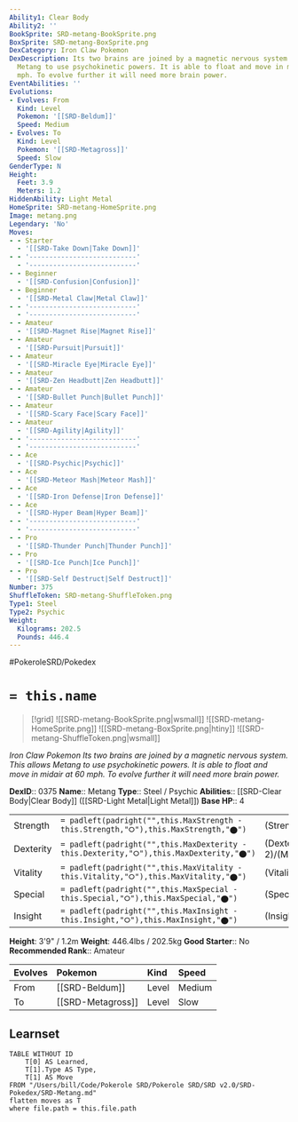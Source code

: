```yaml
---
Ability1: Clear Body
Ability2: ''
BookSprite: SRD-metang-BookSprite.png
BoxSprite: SRD-metang-BoxSprite.png
DexCategory: Iron Claw Pokemon
DexDescription: Its two brains are joined by a magnetic nervous system. This allows
  Metang to use psychokinetic powers. It is able to float and move in midair at 60
  mph. To evolve further it will need more brain power.
EventAbilities: ''
Evolutions:
- Evolves: From
  Kind: Level
  Pokemon: '[[SRD-Beldum]]'
  Speed: Medium
- Evolves: To
  Kind: Level
  Pokemon: '[[SRD-Metagross]]'
  Speed: Slow
GenderType: N
Height:
  Feet: 3.9
  Meters: 1.2
HiddenAbility: Light Metal
HomeSprite: SRD-metang-HomeSprite.png
Image: metang.png
Legendary: 'No'
Moves:
- - Starter
  - '[[SRD-Take Down|Take Down]]'
- - '---------------------------'
  - '---------------------------'
- - Beginner
  - '[[SRD-Confusion|Confusion]]'
- - Beginner
  - '[[SRD-Metal Claw|Metal Claw]]'
- - '---------------------------'
  - '---------------------------'
- - Amateur
  - '[[SRD-Magnet Rise|Magnet Rise]]'
- - Amateur
  - '[[SRD-Pursuit|Pursuit]]'
- - Amateur
  - '[[SRD-Miracle Eye|Miracle Eye]]'
- - Amateur
  - '[[SRD-Zen Headbutt|Zen Headbutt]]'
- - Amateur
  - '[[SRD-Bullet Punch|Bullet Punch]]'
- - Amateur
  - '[[SRD-Scary Face|Scary Face]]'
- - Amateur
  - '[[SRD-Agility|Agility]]'
- - '---------------------------'
  - '---------------------------'
- - Ace
  - '[[SRD-Psychic|Psychic]]'
- - Ace
  - '[[SRD-Meteor Mash|Meteor Mash]]'
- - Ace
  - '[[SRD-Iron Defense|Iron Defense]]'
- - Ace
  - '[[SRD-Hyper Beam|Hyper Beam]]'
- - '---------------------------'
  - '---------------------------'
- - Pro
  - '[[SRD-Thunder Punch|Thunder Punch]]'
- - Pro
  - '[[SRD-Ice Punch|Ice Punch]]'
- - Pro
  - '[[SRD-Self Destruct|Self Destruct]]'
Number: 375
ShuffleToken: SRD-metang-ShuffleToken.png
Type1: Steel
Type2: Psychic
Weight:
  Kilograms: 202.5
  Pounds: 446.4
---
```


#PokeroleSRD/Pokedex

# `= this.name`

> [!grid]
> ![[SRD-metang-BookSprite.png|wsmall]]
> ![[SRD-metang-HomeSprite.png]]
> ![[SRD-metang-BoxSprite.png|htiny]]
> ![[SRD-metang-ShuffleToken.png|wsmall]]


*Iron Claw Pokemon*
*Its two brains are joined by a magnetic nervous system. This allows Metang to use psychokinetic powers. It is able to float and move in midair at 60 mph. To evolve further it will need more brain power.*

**DexID**:: 0375
**Name**:: Metang
**Type**:: Steel / Psychic
**Abilities**:: [[SRD-Clear Body|Clear Body]] ([[SRD-Light Metal|Light Metal]])
**Base HP**:: 4

|           |                                                                                        |                                          |
| --------- | -------------------------------------------------------------------------------------- | ---------------------------------------- |
| Strength  | `= padleft(padright("",this.MaxStrength - this.Strength,"⭘"),this.MaxStrength,"⬤")`    | (Strength::2)/(MaxStrength::5)   |
| Dexterity | `= padleft(padright("",this.MaxDexterity - this.Dexterity,"⭘"),this.MaxDexterity,"⬤")` | (Dexterity:: 2)/(MaxDexterity::4) |
| Vitality  | `= padleft(padright("",this.MaxVitality - this.Vitality,"⭘"),this.MaxVitality,"⬤")`    | (Vitality::3)/(MaxVitality::6)   |
| Special   | `= padleft(padright("",this.MaxSpecial - this.Special,"⭘"),this.MaxSpecial,"⬤")`       | (Special::2)/(MaxSpecial::4)     |
| Insight   | `= padleft(padright("",this.MaxInsight - this.Insight,"⭘"),this.MaxInsight,"⬤")`       | (Insight::2)/(MaxInsight::5)     |

**Height**: 3'9" / 1.2m
**Weight**: 446.4lbs / 202.5kg
**Good Starter**:: No
**Recommended Rank**:: Amateur

| Evolves   | Pokemon           | Kind   | Speed   |
|:----------|:------------------|:-------|:--------|
| From      | [[SRD-Beldum]]    | Level  | Medium  |
| To        | [[SRD-Metagross]] | Level  | Slow    |

## Learnset

```dataview
TABLE WITHOUT ID
    T[0] AS Learned,
    T[1].Type AS Type,
    T[1] AS Move
FROM "/Users/bill/Code/Pokerole SRD/Pokerole SRD/SRD v2.0/SRD-Pokedex/SRD-Metang.md"
flatten moves as T
where file.path = this.file.path
```
